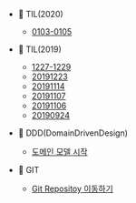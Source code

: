 - :blue_book: TIL(2020)
  - [0103-0105](./TIL2020/0103-0105.md)

- :blue_book: TIL(2019)
  - [1227-1229](./TIL2019/1227-1229.md)
  - [20191223](./TIL2019/20191223.md)
  - [20191114](./TIL2019/20191114.md)
  - [20191107](./TIL2019/20191107.md)
  - [20191106](./TIL2019/[TIL]20191106.md)
  - [20190924](./TIL2019/[TIL]20190924.md)

- :blue_book: DDD(DomainDrivenDesign)
  - [도메인 모델 시작](./DDD/도메인모델시작.md)

- :blue_book: GIT
  - [Git Repositoy 이동하기](./GIT/mirror.md)